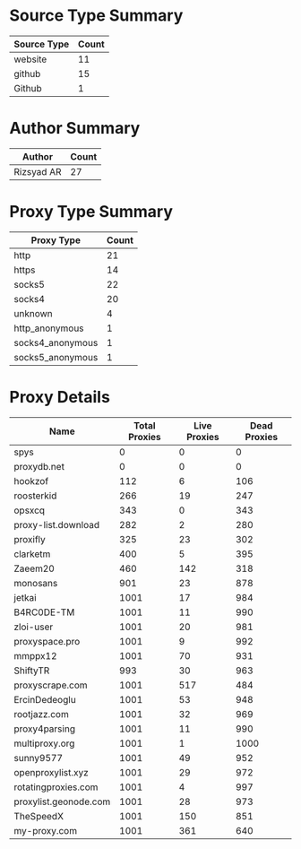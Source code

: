 # Source Type Summary

| Source Type | Count |
|-------------|-------|
| website | 11 |
| github | 15 |
| Github | 1 |


# Author Summary

| Author | Count |
|--------|-------|
| Rizsyad AR | 27 |


# Proxy Type Summary

| Proxy Type | Count |
|------------|-------|
| http | 21 |
| https | 14 |
| socks5 | 22 |
| socks4 | 20 |
| unknown | 4 |
| http_anonymous | 1 |
| socks4_anonymous | 1 |
| socks5_anonymous | 1 |


# Proxy Details

| Name | Total Proxies | Live Proxies | Dead Proxies |
|------|---------------|--------------|---------------|
| spys | 0 | 0 | 0 |
| proxydb.net | 0 | 0 | 0 |
| hookzof | 112 | 6 | 106 |
| roosterkid | 266 | 19 | 247 |
| opsxcq | 343 | 0 | 343 |
| proxy-list.download | 282 | 2 | 280 |
| proxifly | 325 | 23 | 302 |
| clarketm | 400 | 5 | 395 |
| Zaeem20 | 460 | 142 | 318 |
| monosans | 901 | 23 | 878 |
| jetkai | 1001 | 17 | 984 |
| B4RC0DE-TM | 1001 | 11 | 990 |
| zloi-user | 1001 | 20 | 981 |
| proxyspace.pro | 1001 | 9 | 992 |
| mmppx12 | 1001 | 70 | 931 |
| ShiftyTR | 993 | 30 | 963 |
| proxyscrape.com | 1001 | 517 | 484 |
| ErcinDedeoglu | 1001 | 53 | 948 |
| rootjazz.com | 1001 | 32 | 969 |
| proxy4parsing | 1001 | 11 | 990 |
| multiproxy.org | 1001 | 1 | 1000 |
| sunny9577 | 1001 | 49 | 952 |
| openproxylist.xyz | 1001 | 29 | 972 |
| rotatingproxies.com | 1001 | 4 | 997 |
| proxylist.geonode.com | 1001 | 28 | 973 |
| TheSpeedX | 1001 | 150 | 851 |
| my-proxy.com | 1001 | 361 | 640 |
